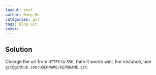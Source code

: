 ```yaml
---
layout: post
author: Hang Hu
categories: git
tags: Blog Git 
cover: 
---
```


## Solution

Change the url from `HTTPS` to `SSH`, then it works well. For instance, use `git@github.com:USERNAME/REPONAME.git`.
